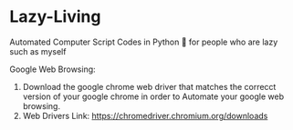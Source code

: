 # Lazy-Living
Automated Computer Script Codes in Python 🐍 for people who are lazy such as myself


Google Web Browsing:
  1) Download the google chrome web driver that matches the correcct version of your google chrome in order to Automate your google web browsing.
  2) Web Drivers Link: https://chromedriver.chromium.org/downloads
